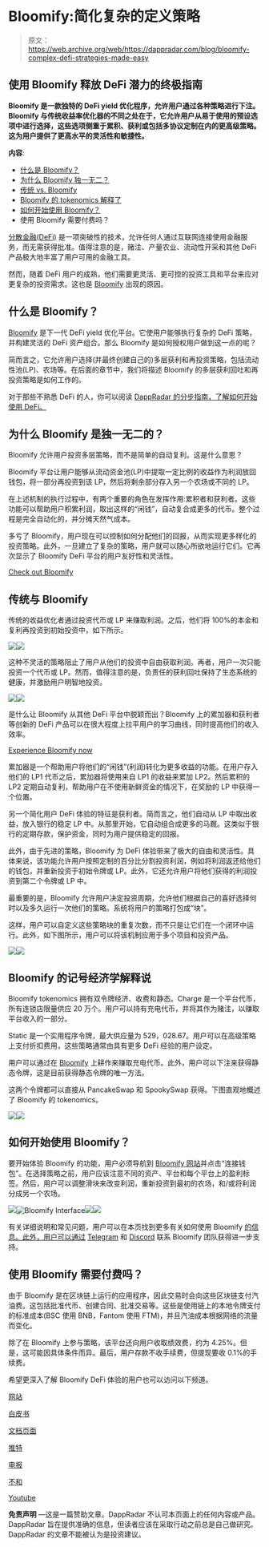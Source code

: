 # Bloomify:简化复杂的定义策略

> 原文：<https://web.archive.org/web/https://dappradar.com/blog/bloomify-complex-defi-strategies-made-easy>

## 使用 Bloomify 释放 DeFi 潜力的终极指南

**Bloomify 是一款独特的 DeFi yield 优化程序，允许用户通过各种策略进行下注。Bloomify 与传统收益率优化器的不同之处在于，它允许用户从易于使用的预设选项中进行选择，这些选项侧重于累积、获利或包括多协议定制在内的更高级策略。这为用户提供了更高水平的灵活性和敏捷性。**

**内容**:

*   [什么是 Bloomify？](https://web.archive.org/web/20221128112053/https://dappradar.com/blog/bloomify-complex-defi-strategies-made-easy/#what)
*   [为什么 Bloomify 独一无二？](https://web.archive.org/web/20221128112053/https://dappradar.com/blog/bloomify-complex-defi-strategies-made-easy/#why)
*   [传统 vs. Bloomify](https://web.archive.org/web/20221128112053/https://dappradar.com/blog/bloomify-complex-defi-strategies-made-easy/#vs)
*   [Bloomify 的 tokenomics 解释了](https://web.archive.org/web/20221128112053/https://dappradar.com/blog/bloomify-complex-defi-strategies-made-easy/#token)
*   [如何开始使用 Bloomify？](https://web.archive.org/web/20221128112053/https://dappradar.com/blog/bloomify-complex-defi-strategies-made-easy/#how)
*   使用 Bloomify 需要付费吗？

[分散金融(DeFi)](https://web.archive.org/web/20221128112053/https://dappradar.com/defi) 是一项突破性的技术，允许任何人通过互联网连接使用金融服务，而无需获得批准。值得注意的是，赌注、产量农业、流动性开采和其他 DeFi 产品极大地丰富了用户可用的金融工具。

然而，随着 DeFi 用户的成熟，他们需要更灵活、更可控的投资工具和平台来应对更复杂的投资需求。这也是 [Bloomify](https://web.archive.org/web/20221128112053/https://bit.ly/3V9rJyY) 出现的原因。

## 什么是 Bloomify？

[Bloomify](https://web.archive.org/web/20221128112053/https://bit.ly/3V9rJyY) 是下一代 DeFi yield 优化平台。它使用户能够执行复杂的 DeFi 策略，并构建灵活的 DeFi 资产组合。那么 Bloomify 是如何授权用户做到这一点的呢？

简而言之，它允许用户选择(并最终创建自己的)多层获利和再投资策略，包括流动性池(LP)、农场等。在后面的章节中，我们将描述 Bloomify 的多层获利回吐和再投资策略是如何工作的。

对于那些不熟悉 DeFi 的人，你可以阅读 [DappRadar 的分步指南，了解如何开始使用 DeFi。](/web/20221128112053/https://dappradar.com/blog/what-is-defi-and-how-can-i-save-money-with-it/)

## 为什么 Bloomify 是独一无二的？

Bloomify 允许用户投资多层策略，而不是简单的自动复利。这是什么意思？

Bloomify 平台让用户能够从流动资金池(LP)中提取一定比例的收益作为利润放回钱包，将一部分再投资到该 LP，然后将剩余部分存入另一个农场或不同的 LP。

在上述机制的执行过程中，有两个重要的角色在发挥作用:累积者和获利者。这些功能可以帮助用户积累利润，取出这样的“闲钱”，自动复合成更多的代币。整个过程是完全自动化的，并分摊天然气成本。

多亏了 Bloomify，用户现在可以控制如何分配他们的回报，从而实现更多样化的投资策略。此外，一旦建立了复杂的策略，用户就可以随心所欲地运行它们。它再次显示了 Bloomify DeFi 平台的用户友好性和灵活性。

[Check out Bloomify](https://web.archive.org/web/20221128112053/https://bit.ly/3V9rJyY)

## 传统与 Bloomify

传统的收益优化者通过投资代币或 LP 来赚取利润。之后，他们将 100%的本金和复利再投资到初始投资中，如下所示。

![](img/419a6bf5516fee7ac53524453904f456.png)![](img/307fccdfb3c446638d614ecdffc570d8.png)

这种不灵活的策略阻止了用户从他们的投资中自由获取利润。再者，用户一次只能投资一个代币或 LP。然而，值得注意的是，负责任的获利回吐保持了生态系统的健康，并激励用户明智地投资。

![](img/2538ef2d8acd5cca20f333930034dc99.png)![](img/101b94acef5f8df704b96a80322e8c52.png)

是什么让 Bloomify 从其他 DeFi 平台中脱颖而出？Bloomify 上的累加器和获利者等创新的 DeFi 产品可以在很大程度上拉平用户的学习曲线，同时提高他们的收入效率。

[Experience Bloomify now](https://web.archive.org/web/20221128112053/https://bit.ly/3V9rJyY)

累加器是一个帮助用户将他们的“闲钱”(利润)转化为更多收益的功能。在用户存入他们的 LP1 代币之后，累加器将使用来自 LP1 的收益来累加 LP2。然后累积的 LP2 定期自动复利，帮助用户在不使用新鲜资金的情况下，在奖励的 LP 中获得一个位置。

另一个简化用户 DeFi 体验的特征是获利者。简而言之，他们自动从 LP 中取出收益，放入银行的稳定 LP 中。从那里开始，它自动组合成更多的马厩。这类似于银行的定期存款，保护资金，同时为用户提供稳定的回报。

此外，由于先进的策略，Bloomify 为 DeFi 体验带来了极大的自由和灵活性。具体来说，该功能允许用户按照定制的百分比分割投资利润，例如将利润返还给他们的钱包，并重新投资于初始令牌或 LP。此外，它还允许用户将他们获得的利润投资到第二个令牌或 LP 中。

最重要的是，Bloomify 允许用户决定投资周期，允许他们根据自己的喜好选择何时以及多久运行一次他们的策略。系统将用户的策略打包成“块”。

这样，用户可以自定义这些策略块的重复次数，而不只是让它们在一个闭环中运行。此外，如下图所示，用户可以将该机制应用于多个项目和投资产品。

![](img/566d98f445f5eb9b994ea74384bcb98d.png)![](img/6367ec339f09a16973fc32d34a9107d7.png)

## Bloomify 的记号经济学解释说

Bloomify tokenomics 拥有双令牌经济、收费和静态。Charge 是一个平台代币，所有连锁店限量供应 20 万个。用户可以持有充电代币，并将其作为赌注，以赚取平台收入的一部分。

Static 是一个实用程序令牌，最大供应量为 529，028.67。用户可以在高级策略上支付折扣费用，这些策略通常由具有更多 DeFi 经验的用户设定。

用户可以通过在 [Bloomify](https://web.archive.org/web/20221128112053/https://bit.ly/3V9rJyY) 上耕作来赚取充电代币。此外，用户可以下注来获得静态令牌，这是目前获得静态令牌的唯一方法。

这两个令牌都可以直接从 PancakeSwap 和 SpookySwap 获得。下图直观地概述了 Bloomify 的 tokenomics。

![](img/2538ef2d8acd5cca20f333930034dc99.png)![](img/e4fe2cb0e1b14d3db958f8f1a138bb80.png)

## 如何开始使用 Bloomify？

要开始体验 Bloomify 的功能，用户必须导航到 [Bloomify 网站](https://web.archive.org/web/20221128112053/https://bit.ly/3V9rJyY)并点击“连接钱包”。在选择策略之前，用户应该注意不同的资产、平台和每个平台上的盈利标签。然后，用户可以调整滑块来改变利润，重新投资到最初的农场，和/或将利润分成另一个农场。

![](img/dded78b86e28ebc04fa3e737979dd683.png)![Bloomify Interface](img/b2b49e6fb5d481053da289e788281b97.png)![](img/0233c74dc2f181bedacb8cedf4ca5dba.png)![](img/e380b5edbe25671193b058d0e45f3f56.png)

有关详细说明和常见问题，用户可以在本页找到更多有关如何使用 Bloomify [的信息。此外，用户可以通过](https://web.archive.org/web/20221128112053/https://docs.bloomify.co/intro/bloomify/bloomify-how-to/advanced-strategies/create-+-run-strategy) [Telegram](https://web.archive.org/web/20221128112053/https://t.me/bloomify_community) 和 [Discord](https://web.archive.org/web/20221128112053/https://discord.com/invite/TDFHtWj7b5) 联系 Bloomify 团队获得进一步支持。

## 使用 Bloomify 需要付费吗？

由于 Bloomify 是在区块链上运行的应用程序，因此交易时会向这些区块链支付汽油费。这包括批准代币、创建合同、批准交易等。这些是使用链上的本地令牌支付的标准成本(BSC 使用 BNB，Fantom 使用 FTM)，并且汽油成本根据网络的流量而变化。

除了在 Bloomify 上参与策略，该平台还向用户收取绩效费，约为 4.25%。但是，这可能因具体条件而异。最后，用户存款不收手续费，但提现要收 0.1%的手续费。

希望更深入了解 Bloomify DeFi 体验的用户也可以访问以下频道。

[网站](https://web.archive.org/web/20221128112053/https://bit.ly/3V9rJyY)

[白皮书](https://web.archive.org/web/20221128112053/https://www.bloomify.co/bloomify_whitepaper.pdf)

[文档页面](https://web.archive.org/web/20221128112053/https://docs.bloomify.co/intro/bloomify)

[推特](https://web.archive.org/web/20221128112053/https://twitter.com/BloomifyApp)

[电报](https://web.archive.org/web/20221128112053/https://t.me/bloomify_community)

[不和](https://web.archive.org/web/20221128112053/https://discord.com/invite/TDFHtWj7b5)

[Youtube](https://web.archive.org/web/20221128112053/https://www.youtube.com/channel/UCi60sDOAOOMS7UrXLrsuk_Q/featured)

**免责声明** —这是一篇赞助文章。DappRadar 不认可本页面上的任何内容或产品。DappRadar 旨在提供准确的信息，但读者应该在采取行动之前总是自己做研究。DappRadar 的文章不能被认为是投资建议。